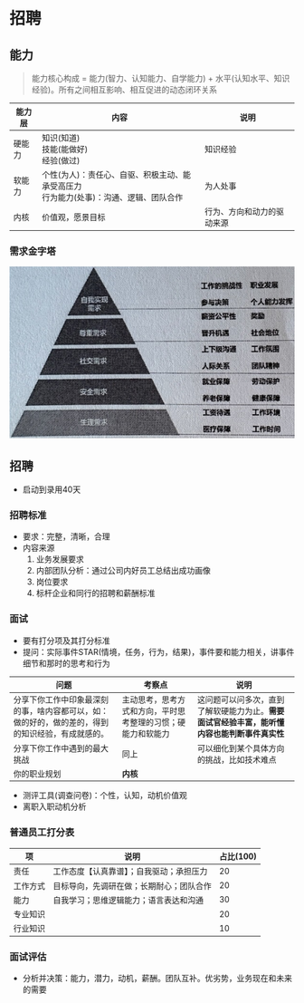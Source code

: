 # 招聘
## 能力
> 能力核心构成 = 能力(智力、认知能力、自学能力) + 水平(认知水平、知识经验)。所有之间相互影响、相互促进的动态闭环关系

| 能力层 | 内容 | 说明 |
| - | - | - |
| 硬能力 | 知识(知道) <br/> 技能(能做好) <br/> 经验(做过) | 知识经验 |
| 软能力 | 个性(为人)：责任心、自驱、积极主动、能承受高压力 <br/> 行为能力(处事)：沟通、逻辑、团队合作 | 为人处事 |
| 内核 | 价值观，愿景目标 | 行为、方向和动力的驱动来源 |

### 需求金字塔
![](./s/job.jpg)

## 招聘
* 启动到录用40天

### 招聘标准
* 要求：完整，清晰，合理
* 内容来源
    1. 业务发展要求
    1. 内部团队分析：通过公司内好员工总结出成功画像
    1. 岗位要求
    1. 标杆企业和同行的招聘和薪酬标准

### 面试
* 要有打分项及其打分标准
* 提问：实际事件STAR(情境，任务，行为，结果)，事件要和能力相关，讲事件细节和那时的思考和行为

| 问题 | 考察点 | 说明 |
| - | - | - |
| 分享下你工作中印象最深刻的事，啥内容都可以，如：做的好的，做的差的，得到的知识经验，有成就感的。 | 主动思考，思考方式和方向，平时思考整理的习惯；硬能力和软能力 | 这问题可以问多次，直到了解软硬能力为止。**需要面试官经验丰富，能听懂内容也能判断事件真实性** |
| 分享下你工作中遇到的最大挑战 | 同上 | 可以细化到某个具体方向的挑战，比如技术难点 |
| 你的职业规划 | **内核** |  |

* 测评工具(调查问卷)：个性，认知，动机价值观
* 离职入职动机分析

### 普通员工打分表
| 项 | 说明 | 占比(100) |
| - | - | - |
| 责任 | 工作态度【认真靠谱】；自我驱动；承担压力 | 20 |
| 工作方式 | 目标导向，先调研在做；长期耐心；团队合作 | 20 |              
| 能力 | 自我学习；思维逻辑能力；语言表达和沟通 | 30 |
| 专业知识 |  | 20 |
| 行业知识 |  | 10 |

### 面试评估
* 分析并决策：能力，潜力，动机，薪酬。团队互补。优劣势，业务现在和未来的需要                                                             